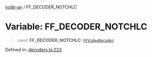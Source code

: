 [node-av](../globals.md) / FF\_DECODER\_NOTCHLC

# Variable: FF\_DECODER\_NOTCHLC

> `const` **FF\_DECODER\_NOTCHLC**: [`FFVideoDecoder`](../type-aliases/FFVideoDecoder.md)

Defined in: [decoders.ts:223](https://github.com/seydx/av/blob/f8631fc881b394300b1479f511d55cf1c370a87f/src/constants/decoders.ts#L223)
